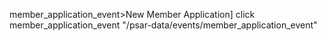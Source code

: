 member_application_event>New Member Application]
click member_application_event "/psar-data/events/member_application_event"
